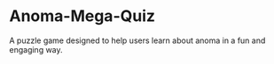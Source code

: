 # Anoma-Mega-Quiz
A puzzle game designed to help users learn about anoma in a fun and engaging way.
